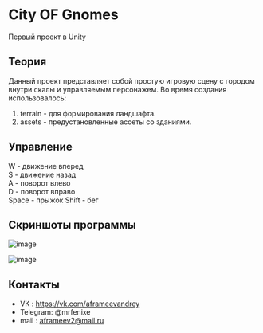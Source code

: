 # City OF Gnomes
Первый проект в Unity
## Теория
Данный проект представляет собой простую игровую сцену с городом внутри скалы и управляемым персонажем.
Во время создания использовалось:
1. terrain - для формирования ландшафта.
2. assets - предустановленные ассеты со зданиями.
## Управление
W - движение вперед  
S - движение назад  
A - поворот влево  
D - поворот вправо  
Space - прыжок
Shift - бег
## Скриншоты программы
![image](https://sun9-33.userapi.com/impg/tmSd8iLE33eDhq2F50lprmwDWMFzA2FTb8yfYw/bg9J8dUMCGY.jpg?size=1280x720&quality=96&sign=eacdcaa8839326ab012a13907333dcb4&type=album)

![image](https://sun9-10.userapi.com/impg/A899h1Lh_z0ItSaK0kxsQP7ACLJPyadiseYrXA/GOsWiS78aGg.jpg?size=1280x720&quality=96&sign=9fc9c92cc3bca7f07613ad9e30dc5b2f&type=album)

## Контакты
- VK : https://vk.com/aframeevandrey
- Telegram: @mrfenixe
- mail : aframeev2@mail.ru

